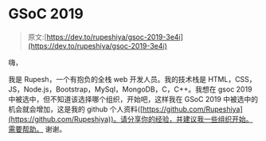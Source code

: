 # GSoC 2019

> 原文:[https://dev.to/rupeshiya/gsoc-2019-3e4i](https://dev.to/rupeshiya/gsoc-2019-3e4i)

嗨，

我是 Rupesh，一个有抱负的全栈 web 开发人员。我的技术栈是 HTML，CSS，JS，Node.js，Bootstrap，MySql，MongoDB，C，C++。我想在 gsoc 2019 中被选中，但不知道该选择哪个组织，开始吧，这样我在 GSoC 2019 中被选中的机会就会增加，这是我的 github 个人资料([https://github.com/Rupeshiya](https://github.com/Rupeshiya))。请分享你的经验，并建议我一些组织开始。需要帮助。
谢谢。